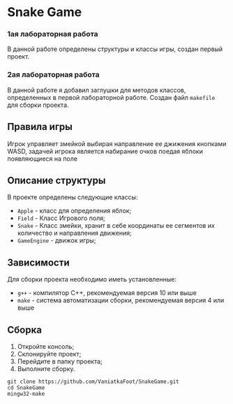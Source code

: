 # Snake Game

### 1ая лабораторная работа

В данной работе определены структуры и классы игры, создан первый проект.

### 2ая лабораторная работа

В данной работе я добавил заглушки для методов классов, определенных в первой лабораторной работе. Создан файл `makefile` для сборки проекта.

## Правила игры

Игрок управляет змейкой выбирая направление ее джижения кнопками WASD, задачей игрока является набирание очков поедая яблоки появляющиеся на поле

## Описание структуры

В проекте определены следующие классы:

* `Apple` - класс для определения яблок;
* `Field` - Класс Игрового поля;
* `Snake` - Класс змейки, хранит в себе координаты ее сегментов их количество и направления движения;
* `GameEngine` - движок игры;

## Зависимости

Для сборки проекта необходимо иметь установленные:

* `g++` - компилятор С++, рекомендуемая версия 10 или выше
* `make` - система автоматизации сборки, рекомендуемая версия 4 или выше

## Сборка

1. Откройте консоль;
2. Склонируйте проект;
3. Перейдите в папку проекта;
4. Выполните сборку.

```shell
git clone https://github.com/VaniatkaFoot/SnakeGame.git
cd SnakeGame
mingw32-make
```
